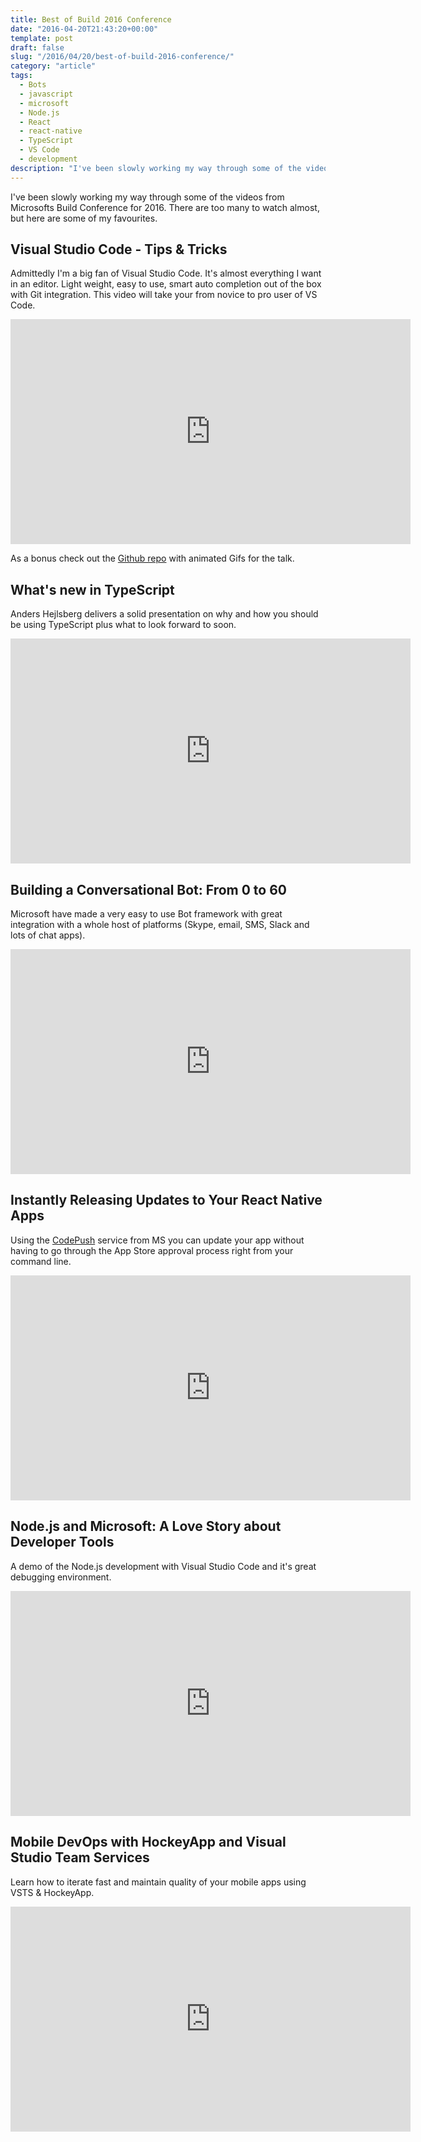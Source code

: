 ```yaml
---
title: Best of Build 2016 Conference
date: "2016-04-20T21:43:20+00:00"
template: post
draft: false
slug: "/2016/04/20/best-of-build-2016-conference/"
category: "article"
tags:
  - Bots
  - javascript
  - microsoft
  - Node.js
  - React
  - react-native
  - TypeScript
  - VS Code
  - development
description: "I've been slowly working my way through some of the videos from Microsoft's Build Conference for 2016. There are too many to watch almost, but here are some of my favourites."
---
```


I've been slowly working my way through some of the videos from Microsofts Build Conference for 2016. There are too many to watch almost, but here are some of my favourites.

<h2>Visual Studio Code - Tips &amp; Tricks</h2>

Admittedly I'm a big fan of Visual Studio Code. It's almost everything I want in an editor. Light weight, easy to use, smart auto completion out of the box with Git integration. This video will take your from novice to pro user of VS Code.

<iframe src="https://channel9.msdn.com/Events/Build/2016/B887/player?format=html5" width="640" height="360" allowFullScreen frameBorder="0"></iframe>

As a bonus check out the <a href="https://github.com/Microsoft/vscode-tips-and-tricks">Github repo</a> with animated Gifs for the talk.

<h2>What's new in TypeScript</h2>

Anders Hejlsberg delivers a solid presentation on why and how you should be using TypeScript plus what to look forward to soon.

<iframe src="https://channel9.msdn.com/Events/Build/2016/B881/player?format=html5" width="640" height="360" allowFullScreen frameBorder="0"></iframe>

<h2>Building a Conversational Bot: From 0 to 60</h2>

Microsoft have made a very easy to use Bot framework with great integration with a whole host of platforms (Skype, email, SMS, Slack and lots of chat apps).

<iframe src="https://channel9.msdn.com/Events/Build/2016/B821/player?format=html5" width="640" height="360" allowFullScreen frameBorder="0"></iframe>

<h2>Instantly Releasing Updates to Your React Native Apps</h2>

Using the <a href="http://codepush.tools">CodePush</a> service from MS you can update your app without having to go through the App Store approval process right from your command line.

<iframe src="https://channel9.msdn.com/Events/Build/2016/T657/player?format=html5" width="640" height="360" allowFullScreen frameBorder="0"></iframe>

<h2>Node.js and Microsoft: A Love Story about Developer Tools</h2>

A demo of the Node.js development with Visual Studio Code and it's great debugging environment.

<iframe src="https://channel9.msdn.com/Events/Build/2016/B870/player?format=html5" width="640" height="360" allowFullScreen frameBorder="0"></iframe>

<h2>Mobile DevOps with HockeyApp and Visual Studio Team Services</h2>

Learn how to iterate fast and maintain quality of your mobile apps using VSTS &amp; HockeyApp.

<iframe src="https://channel9.msdn.com/Events/Build/2016/B869/player?format=html5" width="640" height="360" allowFullScreen frameBorder="0"></iframe>
